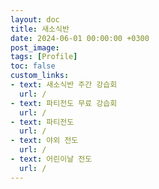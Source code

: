 ```yaml
---
layout: doc
title: 새소식반
date: 2024-06-01 00:00:00 +0300
post_image: 
tags: [Profile]
toc: false
custom_links:
- text: 새소식반 주간 강습회
  url: /
- text: 파티전도 무료 강습회
  url: /
- text: 파티전도
  url: /
- text: 야외 전도
  url: /
- text: 어린이날 전도
  url: /
---
```

